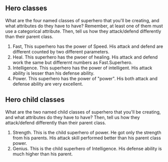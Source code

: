 ## Hero classes
What are the four named classes of superhero that you'll be creating, and what attributes do they have to have? Remember, 
at least one of them must use a categorical attribute. Then, tell us how they attack/defend differently than their parent class.
1. Fast, This superhero has the power of Speed. His attack and defend are different counted by two different parameters.
2. Heal. This superhero has the pwoer of healing. His attack and defend work the same but differernt numbers as Fast.Superhero.
3. Intelligence. This superhero has the power of intelligent. His attack ability is lesser than his defense ability.
4. Power. This superhero has the power of "power". His both attack and defense ability are very excellent.

## Hero child classes
What are the two named child classes of superhero that you'll be creating, and what attributes do they have to have? 
Then, tell us how they attack/defend differently than their parent class.
1. Strength. This is the child superhero of power. He got only the strength from his parents. His attack skill performed better than his parent class power.
2. Genius. This is the child superhero of Intelligence. His defense ability is much higher than his parent.
